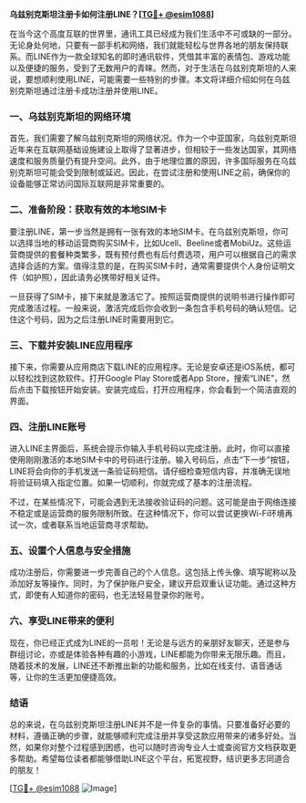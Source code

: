 **乌兹别克斯坦注册卡如何注册LINE？[[TG💪+ @esim1088](https://t.me/s/esim1088)]**

在当今这个高度互联的世界里，通讯工具已经成为我们生活中不可或缺的一部分。无论身处何地，只要有一部手机和网络，我们就能轻松与世界各地的朋友保持联系。而LINE作为一款全球知名的即时通讯软件，凭借其丰富的表情包、游戏功能以及便捷的服务，受到了无数用户的青睐。然而，对于生活在乌兹别克斯坦的人来说，要想顺利使用LINE，可能需要一些特别的步骤。本文将详细介绍如何在乌兹别克斯坦通过注册卡成功注册并使用LINE。

### 一、乌兹别克斯坦的网络环境

首先，我们需要了解乌兹别克斯坦的网络状况。作为一个中亚国家，乌兹别克斯坦近年来在互联网基础设施建设上取得了显著进步，但相较于一些发达国家，其网络速度和服务质量仍有提升空间。此外，由于地理位置的原因，许多国际服务在乌兹别克斯坦可能会受到限制或延迟。因此，在尝试注册和使用LINE之前，确保你的设备能够正常访问国际互联网是非常重要的。

### 二、准备阶段：获取有效的本地SIM卡

要注册LINE，第一步当然是拥有一张有效的本地SIM卡。在乌兹别克斯坦，你可以选择当地的移动运营商购买SIM卡，比如Ucell、Beeline或者MobiUz。这些运营商提供的套餐种类繁多，既有预付费也有后付费选项，用户可以根据自己的需求选择合适的方案。值得注意的是，在购买SIM卡时，通常需要提供个人身份证明文件（如护照），因此请务必携带好相关证件。

一旦获得了SIM卡，接下来就是激活它了。按照运营商提供的说明书进行操作即可完成激活过程。一般来说，激活完成后你会收到一条包含手机号码的确认短信。记住这个号码，因为之后注册LINE时需要用到它。

### 三、下载并安装LINE应用程序

接下来，你需要从应用商店下载LINE的应用程序。无论是安卓还是iOS系统，都可以轻松找到这款软件。打开Google Play Store或者App Store，搜索“LINE”，然后点击下载按钮开始安装。安装完成后，打开应用程序，你会看到一个简洁直观的界面。

### 四、注册LINE账号

进入LINE主界面后，系统会提示你输入手机号码以完成注册。此时，你可以直接使用刚刚激活的本地SIM卡中的号码进行注册。输入号码后，点击“下一步”按钮，LINE将会向你的手机发送一条验证码短信。请仔细检查短信内容，并准确无误地将验证码填入指定位置。如果一切顺利，你就完成了基本的注册流程。

不过，在某些情况下，可能会遇到无法接收验证码的问题。这可能是由于网络连接不稳定或是运营商的服务限制所致。在这种情况下，你可以尝试更换Wi-Fi环境再试一次，或者联系当地运营商寻求帮助。

### 五、设置个人信息与安全措施

成功注册后，你需要进一步完善自己的个人信息。这包括上传头像、填写昵称以及添加好友等操作。同时，为了保护账户安全，建议开启双重认证功能。通过这种方式，即使有人知道你的密码，也无法轻易登录你的账号。

### 六、享受LINE带来的便利

现在，你已经正式成为LINE的一员啦！无论是与远方的亲朋好友聊天，还是参与群组讨论，亦或是体验各种有趣的小游戏，LINE都能为你带来无限乐趣。而且，随着技术的发展，LINE还不断推出新的功能和服务，比如在线支付、语音通话等，让你的生活更加便捷高效。

### 结语

总的来说，在乌兹别克斯坦注册LINE并不是一件复杂的事情。只要准备好必要的材料，遵循正确的步骤，就能够顺利完成注册并享受这款应用带来的诸多好处。当然，如果你对整个过程感到困惑，也可以随时咨询专业人士或查阅官方文档获取更多帮助。希望每位读者都能够借助LINE这个平台，拓宽视野，结识更多志同道合的朋友！

[[TG💪+ @esim1088](https://t.me/s/esim1088) ![Image](https://i.postimg.cc/4NQfJmqS/Snipaste-2025-05-13-00-14-12.png)]